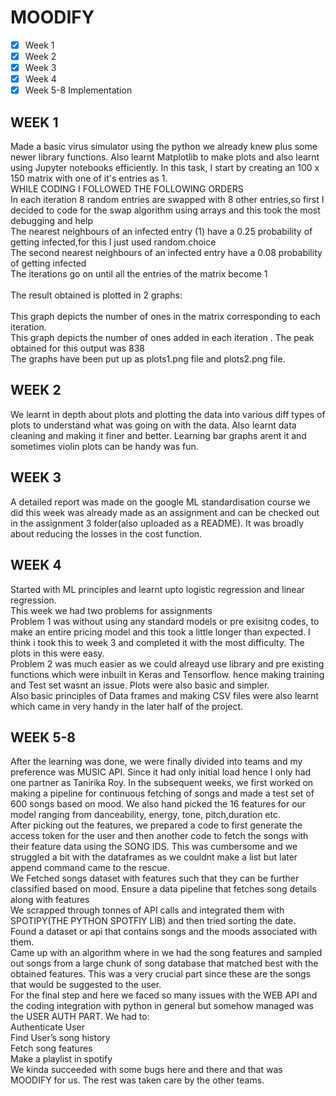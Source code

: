 # MOODIFY
- [x] Week 1
- [x] Week 2
- [x] Week 3
- [x] Week 4
- [x] Week 5-8 Implementation
## WEEK 1
Made a basic virus simulator using the python we already knew plus some newer library functions. Also learnt Matplotlib to make plots and also learnt using Jupyter notebooks efficiently. 
In this task, I start by creating an 100 x 150 matrix with one of it's entries as 1.<br />
WHILE CODING I FOLLOWED THE FOLLOWING ORDERS<br />
In each iteration 8 random entries are swapped with 8 other entries,so first I decided to code for the swap algorithm using arrays and this took the most debugging and help<br />
The nearest neighbours of an infected entry (1) have a 0.25 probability of getting infected,for this I just used random.choice<br />
The second nearest neighbours of an infected entry have a 0.08 probability of getting infected<br />
The iterations go on until all the entries of the matrix become 1<br />
<br />
The result obtained is plotted in 2 graphs:<br />
<br />
This graph depicts the number of ones in the matrix corresponding to each iteration.<br />
This graph depicts the number of ones added in each iteration . The peak obtained for this output was 838<br />
The graphs have been put up as plots1.png file and plots2.png file.
## WEEK 2
We learnt in depth about plots and plotting the data into various diff types of plots to understand what was going on with the data. Also learnt data cleaning and making it finer and better. Learning bar graphs arent it and sometimes violin plots can be handy was fun.
## WEEK 3
A detailed report was made on the google ML standardisation course we did this week was already made as an assignment and can be checked out in the assignment 3 folder(also uploaded as a README). It was broadly about reducing the losses in the cost function.
## WEEK 4
Started with ML principles and learnt upto logistic regression and linear regression.<br />
This week we had two problems for assignments<br />
Problem 1 was without using any standard models or pre exisitng codes, to make an entire pricing model and this took a little longer than expected. I think i took this to week 3 and completed it with the most difficulty. The plots in this were easy.<br />
Problem 2 was much easier as we could alreayd use library and pre existing functions which were inbuilt in Keras and Tensorflow. hence making training and Test set wasnt an issue. Plots were also basic and simpler. <br />
Also basic principles of Data frames and making CSV files were also learnt which came in very handy in the later half of the project.
## WEEK 5-8
After the learning was done, we were finally divided into teams and my preference was MUSIC API. Since it had only initial load hence I only had one partner as Tanirika Roy. In the subsequent weeks, we first worked on making a pipeline for continuous fetching of songs and made a test set of 600 songs based on mood. We also hand picked the 16 features for our model ranging from danceability, energy, tone, pitch,duration etc.<br /> 
After picking out the features, we prepared a code to first generate the access token for the user and then another code to fetch the songs with their feature data using the SONG IDS. This was cumbersome and we struggled a bit with the dataframes as we couldnt make a list but later append command came to the rescue.<br />
We Fetched songs dataset with features such that they can be further classified based on mood. Ensure a data pipeline that fetches song details along with features <br />
We scrapped through tonnes of API calls and integrated them with SPOTIPY(THE PYTHON SPOTFIY LIB) and then tried sorting the date.<br />
Found a dataset or api that contains songs and the moods associated with them.<br />
Came up with an algorithm where in we had the song features and sampled out songs from a large chunk of song database that matched best with the obtained features. This was a very crucial part since these are the songs that would be suggested to the user.<br />
For the final step and here we faced so many issues with the WEB API and the coding integration with python in general but somehow managed was the USER AUTH PART. We had to:<br />
Authenticate User <br />
Find User’s song history <br />
Fetch song features <br />
Make a playlist in spotify <br />
We kinda succeeded with some bugs here and there and that was MOODIFY for us. The rest was taken care by the other teams.


